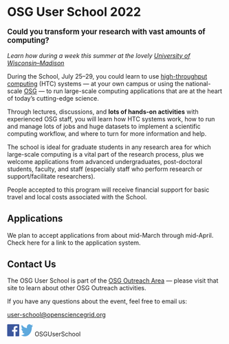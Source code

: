 # OSG User School 2022

<p style="font-size: larger; font-weight: bold;">Could you transform your research with vast amounts of computing?</p>

*Learn how during a week this summer at the lovely [University of Wisconsin–Madison](https://wisc.edu/)*

During the School,
July 25–29,
you could learn to use [high-throughput computing](https://htcondor.org/htc.html) (HTC) systems —
at your own campus or using the national-scale [OSG](https://osg-htc.org/) —
to run large-scale computing applications that are at the heart of today’s cutting-edge science.

Through lectures, discussions, and **lots of hands-on activities** with experienced OSG staff,
you will learn how HTC systems work,
how to run and manage lots of jobs and huge datasets to implement a scientific computing workflow,
and where to turn for more information and help.

The school is ideal for graduate students in any research area
for which large-scale computing is a vital part of the research process,
plus we welcome applications from advanced undergraduates, post-doctoral students, faculty, and staff
(especially staff who perform research or support/facilitate researchers).

People accepted to this program will receive financial support for
basic travel and local costs associated with the School.

## Applications

We plan to accept applications from about mid-March through mid-April.
Check here for a link to the application system.

## Contact Us

The OSG User School is part of the
[OSG Outreach Area](https://osg-htc.org/outreach/)&nbsp;&mdash;
please visit that site to learn about other OSG Outreach activities.

If you have any questions about the event, feel free to email us:

<user-school@opensciencegrid.org>

<a href="https://www.facebook.com/OSGUserSchool" target="_blank" style="border: 0px none black; text-decoration: none;"><img src="files/FB-f-Logo__blue_512.png" height="28" width="28" alt="Facebook logo"></a> <a href="https://twitter.com/OSGUserSchool" target="_blank" style="border: 0px none black; text-decoration: none;"><img src="files/Twitter_logo_blue.png" style="height: 28px; width: 28px; background-color: white;" alt="Twitter logo"></a> OSGUserSchool
